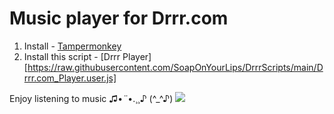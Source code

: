 # Music player for Drrr.com

1. Install - [Tampermonkey](https://chrome.google.com/webstore/detail/tampermonkey/dhdgffkkebhmkfjojejmpbldmpobfkfo?hl=en)
2. Install this script - [Drrr Player][https://raw.githubusercontent.com/SoapOnYourLips/DrrrScripts/main/Drrr.com_Player.user.js]

Enjoy listening to music ♫•*¨*•.¸¸♪ (^_^♪)
![](https://github.com/SoapOnYourLips/DrrrScripts/blob/main/nnn.PNG)
